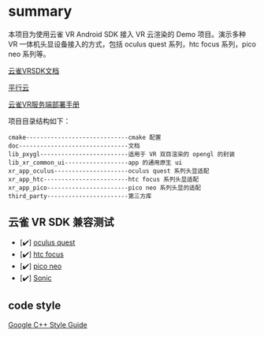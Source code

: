 # summary

本项目为使用云雀 VR Android SDK 接入 VR 云渲染的 Demo 项目。演示多种 VR 一体机头显设备接入的方式，包括 oculus quest 系列，htc focus 系列，pico neo 系列等。

[云雀VRSDK文档](./lark_xr/doc/云雀VR_SDK.md)

[平行云](https://www.pingxingyun.com/)

[云雀VR服务端部署手册](https://www.pingxingyun.com/online/vr3.html?id=447)

项目目录结构如下：

```path
cmake-----------------------------cmake 配置
doc-------------------------------文档
lib_pxygl-------------------------适用于 VR 双目渲染的 opengl 的封装
lib_xr_common_ui------------------app 的通用原生 ui
xr_app_oculus---------------------oculus quest 系列头显适配
xr_app_htc------------------------htc focus 系列头显适配
xr_app_pico-----------------------pico neo 系列头显的适配
third_party-----------------------第三方库
```

## 云雀 VR SDK 兼容测试

- [:heavy_check_mark:] [oculus quest](https://www.oculus.com/quest-2/)
- [:heavy_check_mark:] [htc focus](https://www.vive.com/cn/product/vive-focus/)
- [:heavy_check_mark:] [pico neo](https://www.pico-interactive.com/)
- [:heavy_check_mark:] [Sonic](https://www.nolovr.com/index)

## code style

[Google C++ Style Guide](https://google.github.io/styleguide/cppguide.html)
